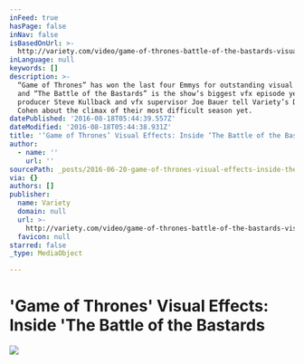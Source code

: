 ```yaml
---
inFeed: true
hasPage: false
inNav: false
isBasedOnUrl: >-
  http://variety.com/video/game-of-thrones-battle-of-the-bastards-visual-effects/
inLanguage: null
keywords: []
description: >-
  “Game of Thrones” has won the last four Emmys for outstanding visual effects,
  and “The Battle of the Bastards” is the show’s biggest vfx episode yet. Vfx
  producer Steve Kullback and vfx supervisor Joe Bauer tell Variety’s David
  Cohen about the climax of their most difficult season yet.
datePublished: '2016-08-18T05:44:39.557Z'
dateModified: '2016-08-18T05:44:38.931Z'
title: '‘Game of Thrones’ Visual Effects: Inside ‘The Battle of the Bastards'
author:
  - name: ''
    url: ''
sourcePath: _posts/2016-06-20-game-of-thrones-visual-effects-inside-the-battle-of-the.md
via: {}
authors: []
publisher:
  name: Variety
  domain: null
  url: >-
    http://variety.com/video/game-of-thrones-battle-of-the-bastards-visual-effects/
  favicon: null
starred: false
_type: MediaObject

---
```

# 'Game of Thrones' Visual Effects: Inside 'The Battle of the Bastards
![](https://the-grid-user-content.s3-us-west-2.amazonaws.com/19ec23e7-5b20-4106-a7a5-5df2ab5fa960.jpg)
